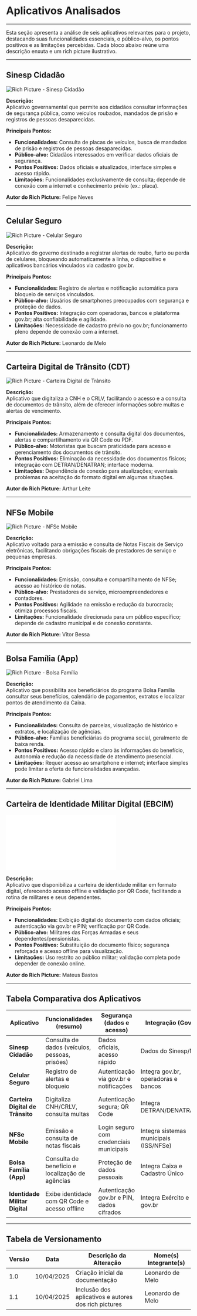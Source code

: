 # Aplicativos Analisados
---

Esta seção apresenta a análise de seis aplicativos relevantes para o projeto, destacando suas funcionalidades essenciais, o público-alvo, os pontos positivos e as limitações percebidas. Cada bloco abaixo reúne uma descrição enxuta e um rich picture ilustrativo.

---

## Sinesp Cidadão
![Rich Picture - Sinesp Cidadão](../assets/img/rich-picture-sinesp.png)

**Descrição:**  
Aplicativo governamental que permite aos cidadãos consultar informações de segurança pública, como veículos roubados, mandados de prisão e registros de pessoas desaparecidas.

**Principais Pontos:**  
- **Funcionalidades:** Consulta de placas de veículos, busca de mandados de prisão e registros de pessoas desaparecidas.  
- **Público-alvo:** Cidadãos interessados em verificar dados oficiais de segurança.  
- **Pontos Positivos:** Dados oficiais e atualizados, interface simples e acesso rápido.  
- **Limitações:** Funcionalidades exclusivamente de consulta; depende de conexão com a internet e conhecimento prévio (ex.: placa).

**Autor do Rich Picture:** Felipe Neves

---

## Celular Seguro
![Rich Picture - Celular Seguro](../assets/img/rich-picture-celularSeguro.jpeg)

**Descrição:**  
Aplicativo do governo destinado a registrar alertas de roubo, furto ou perda de celulares, bloqueando automaticamente a linha, o dispositivo e aplicativos bancários vinculados via cadastro gov.br.

**Principais Pontos:**  
- **Funcionalidades:** Registro de alertas e notificação automática para bloqueio de serviços vinculados.  
- **Público-alvo:** Usuários de smartphones preocupados com segurança e proteção de dados.  
- **Pontos Positivos:** Integração com operadoras, bancos e plataforma gov.br; alta confiabilidade e agilidade.  
- **Limitações:** Necessidade de cadastro prévio no gov.br; funcionamento pleno depende de conexão com a internet.

**Autor do Rich Picture:** Leonardo de Melo

---

## Carteira Digital de Trânsito (CDT)
![Rich Picture - Carteira Digital de Trânsito](../assets/img/rich-picture-digitalTransito.png)

**Descrição:**  
Aplicativo que digitaliza a CNH e o CRLV, facilitando o acesso e a consulta de documentos de trânsito, além de oferecer informações sobre multas e alertas de vencimento.

**Principais Pontos:**  
- **Funcionalidades:** Armazenamento e consulta digital dos documentos, alertas e compartilhamento via QR Code ou PDF.  
- **Público-alvo:** Motoristas que buscam praticidade para acesso e gerenciamento dos documentos de trânsito.  
- **Pontos Positivos:** Eliminação da necessidade dos documentos físicos; integração com DETRAN/DENATRAN; interface moderna.  
- **Limitações:** Dependência de conexão para atualizações; eventuais problemas na aceitação do formato digital em algumas situações.

**Autor do Rich Picture:** Arthur Leite

---

## NFSe Mobile
![Rich Picture - NFSe Mobile](../assets/img/rich-picture-NFSeMobile.png)

**Descrição:**  
Aplicativo voltado para a emissão e consulta de Notas Fiscais de Serviço eletrônicas, facilitando obrigações fiscais de prestadores de serviço e pequenas empresas.

**Principais Pontos:**  
- **Funcionalidades:** Emissão, consulta e compartilhamento de NFSe; acesso ao histórico de notas.  
- **Público-alvo:** Prestadores de serviço, microempreendedores e contadores.  
- **Pontos Positivos:** Agilidade na emissão e redução da burocracia; otimiza processos fiscais.  
- **Limitações:** Funcionalidade direcionada para um público específico; depende de cadastro municipal e de conexão constante.

**Autor do Rich Picture:** Vítor Bessa

---

## Bolsa Família (App)
![Rich Picture - Bolsa Família](../assets/img/rich-picture-bolsaFamilia.png)

**Descrição:**  
Aplicativo que possibilita aos beneficiários do programa Bolsa Família consultar seus benefícios, calendário de pagamentos, extratos e localizar pontos de atendimento da Caixa.

**Principais Pontos:**  
- **Funcionalidades:** Consulta de parcelas, visualização de histórico e extratos, e localização de agências.  
- **Público-alvo:** Famílias beneficiárias do programa social, geralmente de baixa renda.  
- **Pontos Positivos:** Acesso rápido e claro às informações do benefício, autonomia e redução da necessidade de atendimento presencial.  
- **Limitações:** Requer acesso ao smartphone e internet; interface simples pode limitar a oferta de funcionalidades avançadas.

**Autor do Rich Picture:** Gabriel Lima

---

## Carteira de Identidade Militar Digital (EBCIM)
![Rich Picture - Identidade Militar Digital](../assets/img/rich-picture-identidadeMilitar.pdf)

**Descrição:**  
Aplicativo que disponibiliza a carteira de identidade militar em formato digital, oferecendo acesso offline e validação por QR Code, facilitando a rotina de militares e seus dependentes.

**Principais Pontos:**  
- **Funcionalidades:** Exibição digital do documento com dados oficiais; autenticação via gov.br e PIN; verificação por QR Code.  
- **Público-alvo:** Militares das Forças Armadas e seus dependentes/pensionistas.  
- **Pontos Positivos:** Substituição do documento físico; segurança reforçada e acesso offline para visualização.  
- **Limitações:** Uso restrito ao público militar; validação completa pode depender de conexão online.

**Autor do Rich Picture:** Mateus Bastos

---

## Tabela Comparativa dos Aplicativos

| **Aplicativo**                  | **Funcionalidades (resumo)**                        | **Segurança (dados e acesso)**              | **Integração (Gov)**                         | **Usabilidade**                           | **Público Principal**                               |
|---------------------------------|-----------------------------------------------------|---------------------------------------------|----------------------------------------------|-------------------------------------------|-----------------------------------------------------|
| **Sinesp Cidadão**              | Consulta de dados (veículos, pessoas, prisões)      | Dados oficiais, acesso rápido                | Dados do Sinesp/MJ                           | Interface simples e objetiva              | Cidadãos interessados em segurança pública          |
| **Celular Seguro**              | Registro de alertas e bloqueio                      | Autenticação via gov.br e notificações       | Integra gov.br, operadoras e bancos          | Passos guiados e intuitivos               | Usuários de smartphones com risco de furto          |
| **Carteira Digital de Trânsito**| Digitaliza CNH/CRLV, consulta multas                | Autenticação segura; QR Code                 | Integra DETRAN/DENATRAN                      | Interface moderna e menus bem organizados   | Motoristas e condutores                             |
| **NFSe Mobile**                 | Emissão e consulta de notas fiscais                 | Login seguro com credenciais municipais       | Integra sistemas municipais (ISS/NFSe)       | Focado em processos fiscais               | Prestadores de serviço e microempreendedores        |
| **Bolsa Família (App)**         | Consulta de benefício e localização de agências     | Proteção de dados pessoais                   | Integra Caixa e Cadastro Único               | Simples e direto                          | Famílias beneficiárias do programa                   |
| **Identidade Militar Digital**  | Exibe identidade com QR Code e acesso offline        | Autenticação gov.br e PIN, dados cifrados     | Integra Exército e gov.br                    | Interface limpa e focada                  | Militares e dependentes                              |

---

## Tabela de Versionamento

| **Versão** | **Data**     | **Descrição da Alteração**                                           | **Nome(s) Integrante(s)**     |
|------------|--------------|-----------------------------------------------------------------------|-------------------------------|
| 1.0        | 10/04/2025   | Criação inicial da documentação                                        | Leonardo de Melo         |
| 1.1        | 10/04/2025   | Inclusão dos aplicativos e autores dos rich pictures                  | Leonardo de Melo         |